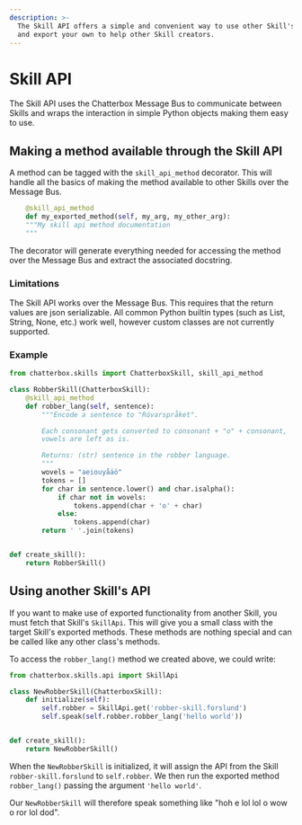 ```yaml
---
description: >-
  The Skill API offers a simple and convenient way to use other Skill's methods
  and export your own to help other Skill creators.
---
```


# Skill API

The Skill API uses the Chatterbox Message Bus to communicate between Skills and wraps the interaction in simple Python objects making them easy to use.

## Making a method available through the Skill API

A method can be tagged with the `skill_api_method` decorator. This will handle all the basics of making the method available to other Skills over the Message Bus.

```python
    @skill_api_method
    def my_exported_method(self, my_arg, my_other_arg):
    """My skill api method documentation
    """
```

The decorator will generate everything needed for accessing the method over the Message Bus and extract the associated docstring.

### Limitations

The Skill API works over the Message Bus. This requires that the return values are json serializable. All common Python builtin types \(such as List, String, None, etc.\) work well, however custom classes are not currently supported.

### Example

```python
from chatterbox.skills import ChatterboxSkill, skill_api_method

class RobberSkill(ChatterboxSkill):
    @skill_api_method
    def robber_lang(self, sentence):
        """Encode a sentence to "Rövarspråket".

        Each consonant gets converted to consonant + "o" + consonant,
        vowels are left as is.

        Returns: (str) sentence in the robber language.
        """
        wovels = "aeiouyåäö"
        tokens = []
        for char in sentence.lower() and char.isalpha():
            if char not in wovels:
                tokens.append(char + 'o' + char)
            else:
                tokens.append(char)
        return ' '.join(tokens)


def create_skill():
    return RobberSkill()
```

## Using another Skill's API

If you want to make use of exported functionality from another Skill, you must fetch that Skill's `SkillApi`. This will give you a small class with the target Skill's exported methods. These methods are nothing special and can be called like any other class's methods.

To access the `robber_lang()` method we created above, we could write:

```python
from chatterbox.skills.api import SkillApi

class NewRobberSkill(ChatterboxSkill):
    def initialize(self):
        self.robber = SkillApi.get('robber-skill.forslund')
        self.speak(self.robber.robber_lang('hello world'))


def create_skill():
    return NewRobberSkill()
```

When the `NewRobberSkill` is initialized, it will assign the API from the Skill `robber-skill.forslund` to `self.robber`. We then run the exported method `robber_lang()` passing the argument `'hello world'`.

Our `NewRobberSkill` will therefore speak something like "hoh e lol lol o wow o ror lol dod".

